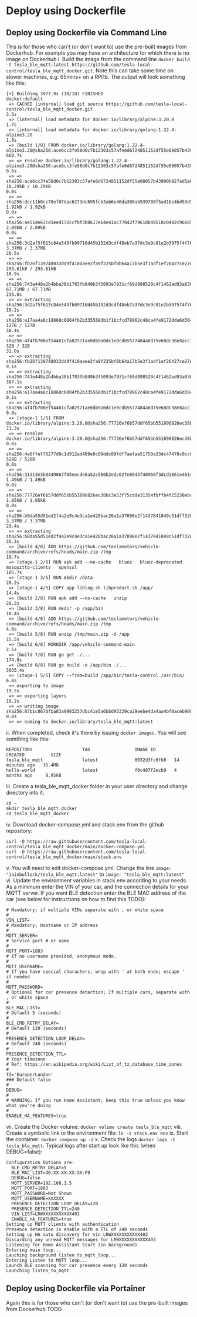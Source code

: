 # Deploy using Dockerfile #
## Deploy using Dockerfile via Command Line ##
This is for those who can't (or don't want to) use the pre-built images from Dockerhub. For example you may have an architecture for which there is no image on Dockerhub
i. Build the image from the command line `docker build -t tesla_ble_mqtt:latest https://github.com/tesla-local-control/tesla_ble_mqtt_docker.git`. Note this can take some time on slower machines, e.g. 65mins+ on a RPi1b. The output will look something like this:
```
[+] Building 3977.9s (18/18) FINISHED                                                                                                       docker:default
 => CACHED [internal] load git source https://github.com/tesla-local-control/tesla_ble_mqtt_docker.git                                                3.5s
 => [internal] load metadata for docker.io/library/alpine:3.20.0                                                                                      1.7s
 => [internal] load metadata for docker.io/library/golang:1.22.4-alpine3.20                                                                           1.8s
 => [build 1/8] FROM docker.io/library/golang:1.22.4-alpine3.20@sha256:ace6cc3fe58d0c7b12303c57afe6d6724851152df55e08057b43990b927ad5e8             660.7s
 => => resolve docker.io/library/golang:1.22.4-alpine3.20@sha256:ace6cc3fe58d0c7b12303c57afe6d6724851152df55e08057b43990b927ad5e8                     0.6s
 => => sha256:ace6cc3fe58d0c7b12303c57afe6d6724851152df55e08057b43990b927ad5e8 10.29kB / 10.29kB                                                      0.0s
 => => sha256:dcc11b8cc70ef07dac6273dc695fcb3ab6e46da300ab939708f5ad1be4bd53d5 1.92kB / 1.92kB                                                        0.0s
 => => sha256:ae51de63cd1eed172ccfbf3b0617e64e41ac77842f79618b49518c0442c96685 2.09kB / 2.09kB                                                        0.0s
 => => sha256:3d2af5f613c84e549fb09710d45b152d3cdf48eb7a37dc3e9c01e2b3975f4f76 3.37MB / 3.37MB                                                       20.5s
 => => sha256:fb26f139748033dd9f410aaee2fa9f225bf8b64a17b5e3f1adf1ef26427ce27e 293.61kB / 293.61kB                                                   10.9s
 => => sha256:743e448a2b4bba38b1783fb849b3f5093e7931cf69d898520c4f1462ad93a836 67.71MB / 67.71MB                                                    235.0s
 => => extracting sha256:3d2af5f613c84e549fb09710d45b152d3cdf48eb7a37dc3e9c01e2b3975f4f76                                                            19.2s
 => => sha256:e17aa4a6c18860c6004fb2b335568db1f1bcfcd78962c48ca4fe9172dda6d304 127B / 127B                                                           30.4s
 => => sha256:4f4fb700ef54461cfa02571ae0db9a0dc1e0cdb5577484a6d75e68dc38e8acc1 32B / 32B                                                             31.0s
 => => extracting sha256:fb26f139748033dd9f410aaee2fa9f225bf8b64a17b5e3f1adf1ef26427ce27e                                                             9.1s
 => => extracting sha256:743e448a2b4bba38b1783fb849b3f5093e7931cf69d898520c4f1462ad93a836                                                           387.1s
 => => extracting sha256:e17aa4a6c18860c6004fb2b335568db1f1bcfcd78962c48ca4fe9172dda6d304                                                             0.1s
 => => extracting sha256:4f4fb700ef54461cfa02571ae0db9a0dc1e0cdb5577484a6d75e68dc38e8acc1                                                             0.0s
 => [stage-1 1/5] FROM docker.io/library/alpine:3.20.0@sha256:77726ef6b57ddf65bb551896826ec38bc3e53f75cdde31354fbffb4f25238ebd                       73.3s
 => => resolve docker.io/library/alpine:3.20.0@sha256:77726ef6b57ddf65bb551896826ec38bc3e53f75cdde31354fbffb4f25238ebd                                0.6s
 => => sha256:4a6ffef76277d8c1d912ad489e0c09ddc09fdf7aefae51750a33dc47478c0cc0 528B / 528B                                                            0.0s
 => => sha256:31d13e3b0449067f05eecde6a52c560b2edc027e8943f40968f3dcd1861e4614 1.49kB / 1.49kB                                                        0.0s
 => => sha256:77726ef6b57ddf65bb551896826ec38bc3e53f75cdde31354fbffb4f25238ebd 1.85kB / 1.85kB                                                        0.0s
 => => sha256:b0da55d51ed2f4a2e9c4e3ca1e420bac26a1a37098e2f1437841049c51df7320 3.37MB / 3.37MB                                                       29.4s
 => => extracting sha256:b0da55d51ed2f4a2e9c4e3ca1e420bac26a1a37098e2f1437841049c51df7320                                                            35.3s
 => [build 4/8] ADD https://github.com/teslamotors/vehicle-command/archive/refs/heads/main.zip /tmp                                                  19.7s
 => [stage-1 2/5] RUN apk add --no-cache   bluez   bluez-deprecated   mosquitto-clients   openssl                                                   105.7s
 => [stage-1 3/5] RUN mkdir /data                                                                                                                    28.2s
 => [stage-1 4/5] COPY app liblog.sh libproduct.sh /app/                                                                                             14.4s
 => [build 2/8] RUN apk add --no-cache   unzip                                                                                                       28.2s
 => [build 3/8] RUN mkdir -p /app/bin                                                                                                                10.4s
 => [build 4/8] ADD https://github.com/teslamotors/vehicle-command/archive/refs/heads/main.zip /tmp                                                   4.0s
 => [build 5/8] RUN unzip /tmp/main.zip -d /app                                                                                                      15.5s
 => [build 6/8] WORKDIR /app/vehicle-command-main                                                                                                     2.5s
 => [build 7/8] RUN go get ./...                                                                                                                    174.8s
 => [build 8/8] RUN go build -o /app/bin ./...                                                                                                     3035.4s
 => [stage-1 5/5] COPY --from=build /app/bin/tesla-control /usr/bin/                                                                                  6.0s
 => exporting to image                                                                                                                               19.5s
 => => exporting layers                                                                                                                              19.2s
 => => writing image sha256:87b1c8676fba83a9903257dbc41e5a6bbd95339ca29eebe4da4aa4bf0aceb908                                                          0.0s
 => => naming to docker.io/library/tesla_ble_mqtt:latest  
```
ii. When completed, check it's there by issuing `docker images`. You will see somthing like this:
```
REPOSITORY                   TAG                 IMAGE ID       CREATED          SIZE
tesla_ble_mqtt               latest              8032d3fc0fb8   14 minutes ago   35.4MB
hello-world                  latest              f0c407f2ecb9   4 months ago     8.95kB
```
iii. Create a tesla_ble_mqtt_docker folder in your user directory and change directory into it:
   ```shell
   cd ~ 
   mkdir tesla_ble_mqtt_docker 
   cd tesla_ble_mqtt_docker
   ```
iv. Download docker-compose.yml and stack.env from the github repository:
   ```shell
   curl -O https://raw.githubusercontent.com/tesla-local-control/tesla_ble_mqtt_docker/main/docker-compose.yml
   curl -O https://raw.githubusercontent.com/tesla-local-control/tesla_ble_mqtt_docker/main/stack.env
   ```
v. You will need to edit docker-compose.yml. Change the line `image: "iainbullock/tesla_ble_mqtt:latest"` to `image: "tesla_ble_mqtt:latest"`
vi. Update the environment variables in stack.env according to your needs. As a minimum enter the VIN of your car, and the connection details for your MQTT server. If you want BLE detection enter the BLE MAC address of the car (see below for instructions on how to find this TODO):
```shell
# Mandatory; if multiple VINs separate with , or white space
#
VIN_LIST=
# Mandatory; Hostname or IP address
#
MQTT_SERVER=
# Service port # or name
#
MQTT_PORT=1883
# If no username provided, anonymous mode.
#
MQTT_USERNAME=
# If you have special characters, wrap with ' at both ends; escape ' if needed
#
MQTT_PASSWORD=
# Optional for car presence detection; If multiple cars, separate with , or white space
#
BLE_MAC_LIST=
# Default 5 (seconds)
#
BLE_CMD_RETRY_DELAY=
# Default 120 (seconds)
#
PRESENCE_DETECTION_LOOP_DELAY=
# Default 240 (seconds)
#
PRESENCE_DETECTION_TTL=
# Your timezone
# Ref: https://en.wikipedia.org/wiki/List_of_tz_database_time_zones
#
TZ='Europe/London'
### Default false
#
DEBUG=
#
# WARNING; If you run Home Assistant, keep this true unless you know what you're doing
#
ENABLE_HA_FEATURES=true
```
vii. Create the Docker volume: `docker volume create tesla_ble_mqtt`
viii. Create a symbolic link to the environment file: `ln -s stack.env env`
ix. Start the container: `docker compose up -d`
x. Check the logs `docker logs -t tesla_ble_mqtt`. Typical logs after start up look like this (when DEBUG=false):
```
Configuration Options are:
  BLE_CMD_RETRY_DELAY=5
  BLE_MAC_LIST=40:XX:XX:XX:XX:F9
  DEBUG=false
  MQTT_SERVER=192.168.1.5
  MQTT_PORT=1883
  MQTT_PASSWORD=Not Shown
  MQTT_USERNAME=XXXXXX
  PRESENCE_DETECTION_LOOP_DELAY=120
  PRESENCE_DETECTION_TTL=240
  VIN_LIST=LRWXXXXXXXXXXX403
  ENABLE_HA_FEATURES=true
Setting up MQTT clients with authentication
Presence detection is enable with a TTL of 240 seconds
Setting up HA auto discovery for vin LRWXXXXXXXXXXX403
Discarding any unread MQTT messages for LRWXXXXXXXXXXX403
Listening for Home Assistant Start (in background)
Entering main loop...
Lauching background listen_to_mqtt_loop...
Entering Listen to MQTT loop...
Launch BLE scanning for car presence every 120 seconds
Launching listen_to_mqtt
```

## Deploy using Dockerfile via Portainer ##
Again this is for those who can't (or don't want to) use the pre-built images from Dockerhub
TODO
